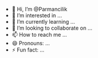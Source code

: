 - 👋 Hi, I’m @Parmancilik
- 👀 I’m interested in ...
- 🌱 I’m currently learning ...
- 💞️ I’m looking to collaborate on ...
- 📫 How to reach me ...
- 😄 Pronouns: ...
- ⚡ Fun fact: ...

<!---
Parmancilik/Parmancilik is a ✨ special ✨ repository because its `README.md` (this file) appears on your GitHub profile.
You can click the Preview link to take a look at your changes.
--->
